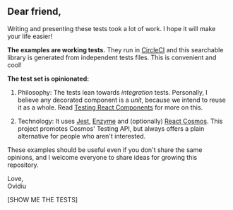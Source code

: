 ## Dear friend,

Writing and presenting these tests took a lot of work. I hope it will make your life easier!

**The examples are working tests.** They run in [CircleCI](https://circleci.com/gh/skidding/react-testing-examples) and this searchable library is generated from independent tests files. This is convenient and cool!

**The test set is opinionated:**

1.  Philosophy: The tests lean towards _integration_ tests. Personally, I believe any decorated component is a _unit_, because we intend to reuse it as a whole. Read [Testing React Components](https://medium.com/@skidding/testing-react-components-30516bc6a1b3) for more on this.

2.  Technology: It uses [Jest](https://github.com/facebook/jest), [Enzyme](https://github.com/airbnb/enzyme/) and (optionally) [React Cosmos](https://github.com/react-cosmos/react-cosmos). This project promotes Cosmos' Testing API, but always offers a plain alternative for people who aren't interested.

These examples should be useful even if you don't share the same opinions, and I welcome everyone to share ideas for growing this repository.

Love,<br/>
Ovidiu

[SHOW ME THE TESTS]
